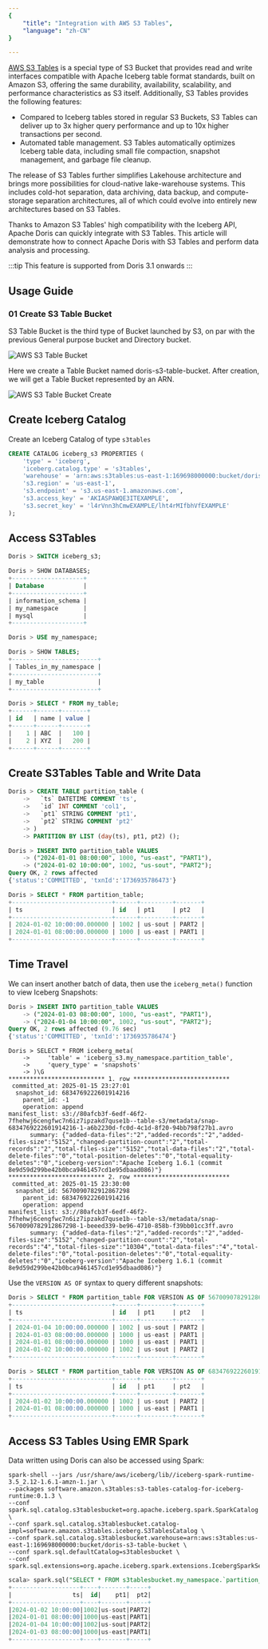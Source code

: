 ```yaml
---
{
    "title": "Integration with AWS S3 Tables",
    "language": "zh-CN"
}

---
```


<!--
Licensed to the Apache Software Foundation (ASF) under one
or more contributor license agreements.  See the NOTICE file
distributed with this work for additional information
regarding copyright ownership.  The ASF licenses this file
to you under the Apache License, Version 2.0 (the
"License"); you may not use this file except in compliance
with the License.  You may obtain a copy of the License at

  http://www.apache.org/licenses/LICENSE-2.0

Unless required by applicable law or agreed to in writing,
software distributed under the License is distributed on an
"AS IS" BASIS, WITHOUT WARRANTIES OR CONDITIONS OF ANY
KIND, either express or implied.  See the License for the
specific language governing permissions and limitations
under the License.
-->

[AWS S3 Tables](https://aws.amazon.com/s3/features/tables/) is a special type of S3 Bucket that provides read and write interfaces compatible with Apache Iceberg table format standards, built on Amazon S3, offering the same durability, availability, scalability, and performance characteristics as S3 itself. Additionally, S3 Tables provides the following features:

- Compared to Iceberg tables stored in regular S3 Buckets, S3 Tables can deliver up to 3x higher query performance and up to 10x higher transactions per second.
- Automated table management. S3 Tables automatically optimizes Iceberg table data, including small file compaction, snapshot management, and garbage file cleanup.

The release of S3 Tables further simplifies Lakehouse architecture and brings more possibilities for cloud-native lake-warehouse systems. This includes cold-hot separation, data archiving, data backup, and compute-storage separation architectures, all of which could evolve into entirely new architectures based on S3 Tables.

Thanks to Amazon S3 Tables' high compatibility with the Iceberg API, Apache Doris can quickly integrate with S3 Tables. This article will demonstrate how to connect Apache Doris with S3 Tables and perform data analysis and processing.

:::tip
This feature is supported from Doris 3.1 onwards
:::

## Usage Guide

### 01 Create S3 Table Bucket

S3 Table Bucket is the third type of Bucket launched by S3, on par with the previous General purpose bucket and Directory bucket.

![AWS S3 Table Bucket](/images/Lakehouse/s3-table-bucket.png)

Here we create a Table Bucket named doris-s3-table-bucket. After creation, we will get a Table Bucket represented by an ARN.

![AWS S3 Table Bucket Create](/images/Lakehouse/s3-table-bucket-create.png)

## Create Iceberg Catalog

Create an Iceberg Catalog of type `s3tables`

```sql
CREATE CATALOG iceberg_s3 PROPERTIES (
    'type' = 'iceberg',
    'iceberg.catalog.type' = 's3tables',
    'warehouse' = 'arn:aws:s3tables:us-east-1:169698000000:bucket/doris-s3-table-bucket',
    's3.region' = 'us-east-1',
    's3.endpoint' = 's3.us-east-1.amazonaws.com',
    's3.access_key' = 'AKIASPAWQE3ITEXAMPLE',
    's3.secret_key' = 'l4rVnn3hCmwEXAMPLE/lht4rMIfbhVfEXAMPLE'
);
```

## Access S3Tables

```sql
Doris > SWITCH iceberg_s3;

Doris > SHOW DATABASES;
+--------------------+
| Database           |
+--------------------+
| information_schema |
| my_namespace       |
| mysql              |
+--------------------+

Doris > USE my_namespace;

Doris > SHOW TABLES;
+------------------------+
| Tables_in_my_namespace |
+------------------------+
| my_table               |
+------------------------+

Doris > SELECT * FROM my_table;
+------+------+-------+
| id   | name | value |
+------+------+-------+
|    1 | ABC  |   100 |
|    2 | XYZ  |   200 |
+------+------+-------+
```

## Create S3Tables Table and Write Data

```sql
Doris > CREATE TABLE partition_table (
    ->   `ts` DATETIME COMMENT 'ts',
    ->   `id` INT COMMENT 'col1',
    ->   `pt1` STRING COMMENT 'pt1',
    ->   `pt2` STRING COMMENT 'pt2'
    -> )
    -> PARTITION BY LIST (day(ts), pt1, pt2) ();

Doris > INSERT INTO partition_table VALUES
    -> ("2024-01-01 08:00:00", 1000, "us-east", "PART1"),
    -> ("2024-01-02 10:00:00", 1002, "us-sout", "PART2");
Query OK, 2 rows affected
{'status':'COMMITTED', 'txnId':'1736935786473'}

Doris > SELECT * FROM partition_table;
+----------------------------+------+---------+-------+
| ts                         | id   | pt1     | pt2   |
+----------------------------+------+---------+-------+
| 2024-01-02 10:00:00.000000 | 1002 | us-sout | PART2 |
| 2024-01-01 08:00:00.000000 | 1000 | us-east | PART1 |
+----------------------------+------+---------+-------+
```

## Time Travel

We can insert another batch of data, then use the `iceberg_meta()` function to view Iceberg Snapshots:

```sql
Doris > INSERT INTO partition_table VALUES
    -> ("2024-01-03 08:00:00", 1000, "us-east", "PART1"),
    -> ("2024-01-04 10:00:00", 1002, "us-sout", "PART2");
Query OK, 2 rows affected (9.76 sec)
{'status':'COMMITTED', 'txnId':'1736935786474'}
```

```
Doris > SELECT * FROM iceberg_meta(
    ->     'table' = 'iceberg_s3.my_namespace.partition_table',
    ->     'query_type' = 'snapshots'
    -> )\G
*************************** 1. row ***************************
 committed_at: 2025-01-15 23:27:01
  snapshot_id: 6834769222601914216
    parent_id: -1
    operation: append
manifest_list: s3://80afcb3f-6edf-46f2-7fhehwj6cengfwc7n6iz7ipzakd7quse1b--table-s3/metadata/snap-6834769222601914216-1-a6b2230d-fc0d-4c1d-8f20-94bb798f27b1.avro
      summary: {"added-data-files":"2","added-records":"2","added-files-size":"5152","changed-partition-count":"2","total-records":"2","total-files-size":"5152","total-data-files":"2","total-delete-files":"0","total-position-deletes":"0","total-equality-deletes":"0","iceberg-version":"Apache Iceberg 1.6.1 (commit 8e9d59d299be42b0bca9461457cd1e95dbaad086)"}
*************************** 2. row ***************************
 committed_at: 2025-01-15 23:30:00
  snapshot_id: 5670090782912867298
    parent_id: 6834769222601914216
    operation: append
manifest_list: s3://80afcb3f-6edf-46f2-7fhehwj6cengfwc7n6iz7ipzakd7quse1b--table-s3/metadata/snap-5670090782912867298-1-beeed339-be96-4710-858b-f39bb01cc3ff.avro
      summary: {"added-data-files":"2","added-records":"2","added-files-size":"5152","changed-partition-count":"2","total-records":"4","total-files-size":"10304","total-data-files":"4","total-delete-files":"0","total-position-deletes":"0","total-equality-deletes":"0","iceberg-version":"Apache Iceberg 1.6.1 (commit 8e9d59d299be42b0bca9461457cd1e95dbaad086)"}
```

Use the `VERSION AS OF` syntax to query different snapshots:

```sql
Doris > SELECT * FROM partition_table FOR VERSION AS OF 5670090782912867298;
+----------------------------+------+---------+-------+
| ts                         | id   | pt1     | pt2   |
+----------------------------+------+---------+-------+
| 2024-01-04 10:00:00.000000 | 1002 | us-sout | PART2 |
| 2024-01-03 08:00:00.000000 | 1000 | us-east | PART1 |
| 2024-01-01 08:00:00.000000 | 1000 | us-east | PART1 |
| 2024-01-02 10:00:00.000000 | 1002 | us-sout | PART2 |
+----------------------------+------+---------+-------+

Doris > SELECT * FROM partition_table FOR VERSION AS OF 6834769222601914216;
+----------------------------+------+---------+-------+
| ts                         | id   | pt1     | pt2   |
+----------------------------+------+---------+-------+
| 2024-01-02 10:00:00.000000 | 1002 | us-sout | PART2 |
| 2024-01-01 08:00:00.000000 | 1000 | us-east | PART1 |
+----------------------------+------+---------+-------+
```

## Access S3 Tables Using EMR Spark

Data written using Doris can also be accessed using Spark:

```shell
spark-shell --jars /usr/share/aws/iceberg/lib//iceberg-spark-runtime-3.5_2.12-1.6.1-amzn-1.jar \
--packages software.amazon.s3tables:s3-tables-catalog-for-iceberg-runtime:0.1.3 \
--conf spark.sql.catalog.s3tablesbucket=org.apache.iceberg.spark.SparkCatalog \
--conf spark.sql.catalog.s3tablesbucket.catalog-impl=software.amazon.s3tables.iceberg.S3TablesCatalog \
--conf spark.sql.catalog.s3tablesbucket.warehouse=arn:aws:s3tables:us-east-1:169698000000:bucket/doris-s3-table-bucket \
--conf spark.sql.defaultCatalog=s3tablesbucket \
--conf spark.sql.extensions=org.apache.iceberg.spark.extensions.IcebergSparkSessionExtensions
```

```sql
scala> spark.sql("SELECT * FROM s3tablesbucket.my_namespace.`partition_table` ").show()
+-------------------+----+-------+-----+
|                 ts|  id|    pt1|  pt2|
+-------------------+----+-------+-----+
|2024-01-02 10:00:00|1002|us-sout|PART2|
|2024-01-01 08:00:00|1000|us-east|PART1|
|2024-01-04 10:00:00|1002|us-sout|PART2|
|2024-01-03 08:00:00|1000|us-east|PART1|
+-------------------+----+-------+-----+
```

